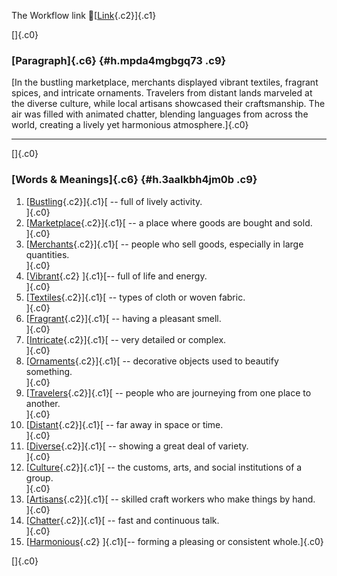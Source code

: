 The Workflow link
👏[[Link](https://www.google.com/url?q=http://www.google.com&sa=D&source=editors&ust=1760199443761399&usg=AOvVaw3zPwgW2Gi5u75imIfWNm18){.c2}]{.c1}

[]{.c0}

### [Paragraph]{.c6} {#h.mpda4mgbgq73 .c9}

[In the bustling marketplace, merchants displayed vibrant textiles,
fragrant spices, and intricate ornaments. Travelers from distant lands
marveled at the diverse culture, while local artisans showcased their
craftsmanship. The air was filled with animated chatter, blending
languages from across the world, creating a lively yet harmonious
atmosphere.]{.c0}

------------------------------------------------------------------------

[]{.c0}

### [Words & Meanings]{.c6} {#h.3aalkbh4jm0b .c9}

1.  [[Bustling](https://www.google.com/url?q=http://www.google.com&sa=D&source=editors&ust=1760199443762072&usg=AOvVaw1jrgpbDXq68x4nubUr25rf){.c2}]{.c1}[ --
    full of lively activity.\
    ]{.c0}
2.  [[Marketplace](https://www.google.com/url?q=http://www.google.com&sa=D&source=editors&ust=1760199443762224&usg=AOvVaw3oRsQ32G_GvBSWlIX-26ie){.c2}]{.c1}[ --
    a place where goods are bought and sold.\
    ]{.c0}
3.  [[Merchants](https://www.google.com/url?q=http://www.google.com&sa=D&source=editors&ust=1760199443762354&usg=AOvVaw1bW9ReL-Twma7et8iEqG3s){.c2}]{.c1}[ --
    people who sell goods, especially in large quantities.\
    ]{.c0}
4.  [[Vibrant](https://www.google.com/url?q=http://www.google.com&sa=D&source=editors&ust=1760199443762481&usg=AOvVaw0Wms8uqcz59fUX78QWGvL7){.c2}
    ]{.c1}[-- full of life and energy.\
    ]{.c0}
5.  [[Textiles](https://www.google.com/url?q=http://www.google.com&sa=D&source=editors&ust=1760199443762582&usg=AOvVaw2aMns3dtesiLwCZfVf03UM){.c2}]{.c1}[ --
    types of cloth or woven fabric.\
    ]{.c0}
6.  [[Fragrant](https://www.google.com/url?q=http://www.google.com&sa=D&source=editors&ust=1760199443762744&usg=AOvVaw0dOTyMzWEVvf54E-I0ahBV){.c2}]{.c1}[ --
    having a pleasant smell.\
    ]{.c0}
7.  [[Intricate](https://www.google.com/url?q=http://www.google.com&sa=D&source=editors&ust=1760199443762846&usg=AOvVaw1kHiOkcMrGqQX0p_IrGqQb){.c2}]{.c1}[ --
    very detailed or complex.\
    ]{.c0}
8.  [[Ornaments](https://www.google.com/url?q=http://www.google.com&sa=D&source=editors&ust=1760199443763001&usg=AOvVaw09GWXSLi2OjjjBT0teeCbn){.c2}]{.c1}[ --
    decorative objects used to beautify something.\
    ]{.c0}
9.  [[Travelers](https://www.google.com/url?q=http://www.google.com&sa=D&source=editors&ust=1760199443763137&usg=AOvVaw0T57s_iYkQj0qxV9Vxc8Ey){.c2}]{.c1}[ --
    people who are journeying from one place to another.\
    ]{.c0}
10. [[Distant](https://www.google.com/url?q=http://www.google.com&sa=D&source=editors&ust=1760199443763277&usg=AOvVaw02O8_1-NyeQowXcfq9kmY7){.c2}]{.c1}[ --
    far away in space or time.\
    ]{.c0}
11. [[Diverse](https://www.google.com/url?q=http://www.google.com&sa=D&source=editors&ust=1760199443763385&usg=AOvVaw3fyRnutkTN9nzW707igLnW){.c2}]{.c1}[ --
    showing a great deal of variety.\
    ]{.c0}
12. [[Culture](https://www.google.com/url?q=http://www.google.com&sa=D&source=editors&ust=1760199443763494&usg=AOvVaw3IJGCHaCafrH0SOUTFqykF){.c2}]{.c1}[ --
    the customs, arts, and social institutions of a group.\
    ]{.c0}
13. [[Artisans](https://www.google.com/url?q=http://www.google.com&sa=D&source=editors&ust=1760199443763620&usg=AOvVaw3RKEJmVo_dU8AdcohCUCSw){.c2}]{.c1}[ --
    skilled craft workers who make things by hand.\
    ]{.c0}
14. [[Chatter](https://www.google.com/url?q=http://www.google.com&sa=D&source=editors&ust=1760199443763738&usg=AOvVaw2PzZYXfmolA4E1Px0i2YUh){.c2}]{.c1}[ --
    fast and continuous talk.\
    ]{.c0}
15. [[Harmonious](https://www.google.com/url?q=http://www.google.com&sa=D&source=editors&ust=1760199443763859&usg=AOvVaw3xD7YM78ITOCEF1wBvD0u7){.c2}
    ]{.c1}[-- forming a pleasing or consistent whole.]{.c0}

[]{.c0}
